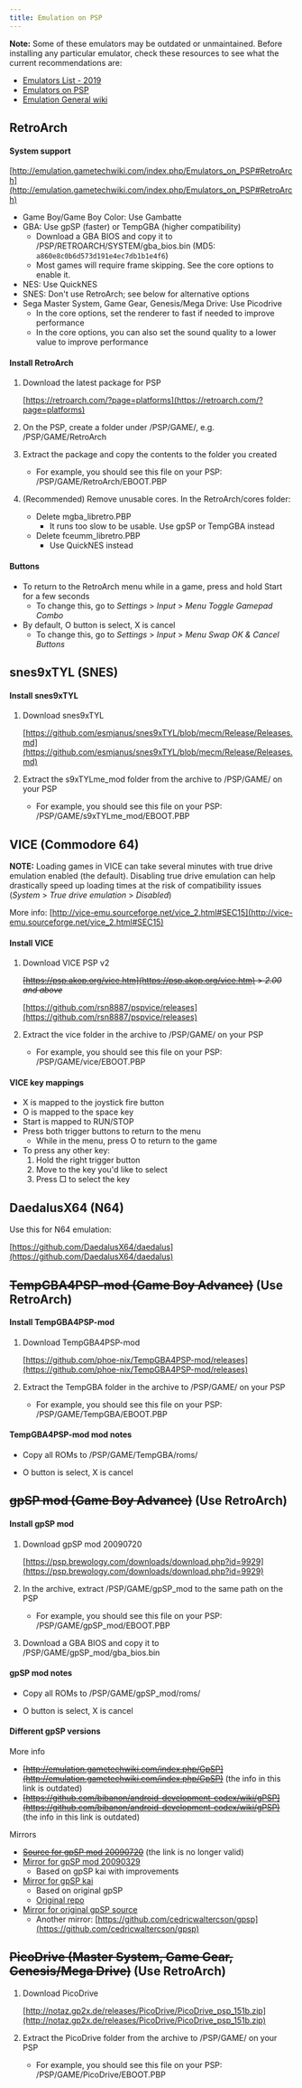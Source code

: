 ```yaml
---
title: Emulation on PSP
---
```


**Note:** Some of these emulators may be outdated or unmaintained. Before installing
any particular emulator, check these resources to see what the current recommendations
are:

- [Emulators List - 2019](http://wololo.net/talk/viewtopic.php?f=47&t=44039)
- [Emulators on PSP](http://emulation.gametechwiki.com/index.php/Emulators_on_PSP)
- [Emulation General wiki](http://emulation.gametechwiki.com/index.php/Main_Page)

## RetroArch

#### System support

[http://emulation.gametechwiki.com/index.php/Emulators_on_PSP#RetroArch](http://emulation.gametechwiki.com/index.php/Emulators_on_PSP#RetroArch)

- Game Boy/Game Boy Color: Use Gambatte
- GBA: Use gpSP (faster) or TempGBA (higher compatibility)
  - Download a GBA BIOS and copy it to /PSP/RETROARCH/SYSTEM/gba_bios.bin (MD5: `a860e8c0b6d573d191e4ec7db1b1e4f6`)
  - Most games will require frame skipping. See the core options to enable it.
- NES: Use QuickNES
- SNES: Don't use RetroArch; see below for alternative options
- Sega Master System, Game Gear, Genesis/Mega Drive: Use Picodrive
  - In the core options, set the renderer to fast if needed to improve performance
  - In the core options, you can also set the sound quality to a lower value to improve performance

#### Install RetroArch

1. Download the latest package for PSP

   [https://retroarch.com/?page=platforms](https://retroarch.com/?page=platforms)

1. On the PSP, create a folder under /PSP/GAME/, e.g. /PSP/GAME/RetroArch

1. Extract the package and copy the contents to the folder you created

   - For example, you should see this file on your PSP: /PSP/GAME/RetroArch/EBOOT.PBP

1. (Recommended) Remove unusable cores. In the RetroArch/cores folder:
   - Delete mgba_libretro.PBP
     - It runs too slow to be usable. Use gpSP or TempGBA instead
   - Delete fceumm_libretro.PBP
     - Use QuickNES instead

#### Buttons

- To return to the RetroArch menu while in a game, press and hold Start for a few seconds
  - To change this, go to _Settings_ > _Input_ > _Menu Toggle Gamepad Combo_
- By default, O button is select, X is cancel
  - To change this, go to _Settings_ > _Input_ > _Menu Swap OK & Cancel Buttons_

## snes9xTYL (SNES)

#### Install snes9xTYL

1. Download snes9xTYL

   [https://github.com/esmjanus/snes9xTYL/blob/mecm/Release/Releases.md](https://github.com/esmjanus/snes9xTYL/blob/mecm/Release/Releases.md)

1. Extract the s9xTYLme_mod folder from the archive to /PSP/GAME/ on your PSP

   - For example, you should see this file on your PSP: /PSP/GAME/s9xTYLme_mod/EBOOT.PBP

## VICE (Commodore 64)

**NOTE:** Loading games in VICE can take several minutes with true drive emulation enabled (the default). Disabling true
drive emulation can help drastically speed up loading times at the risk of compatibility issues (_System_ >
_True drive emulation_ > _Disabled_)

More info: [http://vice-emu.sourceforge.net/vice_2.html#SEC15](http://vice-emu.sourceforge.net/vice_2.html#SEC15)

#### Install VICE

1. Download VICE PSP v2

   ~~[https://psp.akop.org/vice.htm](https://psp.akop.org/vice.htm) > _2.00 and above_~~

   [https://github.com/rsn8887/pspvice/releases](https://github.com/rsn8887/pspvice/releases)

1. Extract the vice folder in the archive to /PSP/GAME/ on your PSP

   - For example, you should see this file on your PSP: /PSP/GAME/vice/EBOOT.PBP

#### VICE key mappings

- X is mapped to the joystick fire button
- O is mapped to the space key
- Start is mapped to RUN/STOP
- Press both trigger buttons to return to the menu
  - While in the menu, press O to return to the game
- To press any other key:
  1. Hold the right trigger button
  1. Move to the key you'd like to select
  1. Press □ to select the key

## DaedalusX64 (N64)

Use this for N64 emulation:

[https://github.com/DaedalusX64/daedalus](https://github.com/DaedalusX64/daedalus)

## ~~TempGBA4PSP-mod (Game Boy Advance)~~ (Use RetroArch)

#### Install TempGBA4PSP-mod

1. Download TempGBA4PSP-mod

   [https://github.com/phoe-nix/TempGBA4PSP-mod/releases](https://github.com/phoe-nix/TempGBA4PSP-mod/releases)

1. Extract the TempGBA folder in the archive to /PSP/GAME/ on your PSP

   - For example, you should see this file on your PSP: /PSP/GAME/TempGBA/EBOOT.PBP

#### TempGBA4PSP-mod mod notes

- Copy all ROMs to /PSP/GAME/TempGBA/roms/

- O button is select, X is cancel

## ~~gpSP mod (Game Boy Advance)~~ (Use RetroArch)

#### Install gpSP mod

1. Download gpSP mod 20090720

   [https://psp.brewology.com/downloads/download.php?id=9929](https://psp.brewology.com/downloads/download.php?id=9929)

1. In the archive, extract /PSP/GAME/gpSP_mod to the same path on the PSP

   - For example, you should see this file on your PSP: /PSP/GAME/gpSP_mod/EBOOT.PBP

1. Download a GBA BIOS and copy it to /PSP/GAME/gpSP_mod/gba_bios.bin

#### gpSP mod notes

- Copy all ROMs to /PSP/GAME/gpSP_mod/roms/

- O button is select, X is cancel

#### Different gpSP versions

More info

- ~~[http://emulation.gametechwiki.com/index.php/GpSP](http://emulation.gametechwiki.com/index.php/GpSP)~~ (the info in this link is outdated)
- ~~[https://github.com/bibanon/android-development-codex/wiki/gPSP](https://github.com/bibanon/android-development-codex/wiki/gPSP)~~ (the info in this link is outdated)

Mirrors

- ~~[Source for gpSP mod 20090720](http://web.archive.org/web/20100114113349/http://www.csync.net/service/file/view.cgi?id=1248059846)~~ (the link is no longer valid)
- [Mirror for gpSP mod 20090329](https://github.com/BASLQC/gPSP-mod)
  - Based on gpSP kai with improvements
- [Mirror for gpSP kai](https://github.com/uberushaximus/gpsp-kai)
  - Based on original gpSP
  - [Original repo](https://osdn.net/projects/gpsp-kai/scm/svn/tree/head/trunk/)
- [Mirror for original gpSP source](https://github.com/BASLQC/gPSP)
  - Another mirror: [https://github.com/cedricwaltercson/gpsp](https://github.com/cedricwaltercson/gpsp)

## ~~PicoDrive (Master System, Game Gear, Genesis/Mega Drive)~~ (Use RetroArch)

1. Download PicoDrive

   [http://notaz.gp2x.de/releases/PicoDrive/PicoDrive_psp_151b.zip](http://notaz.gp2x.de/releases/PicoDrive/PicoDrive_psp_151b.zip)

1. Extract the PicoDrive folder from the archive to /PSP/GAME/ on your PSP

   - For example, you should see this file on your PSP: /PSP/GAME/PicoDrive/EBOOT.PBP

